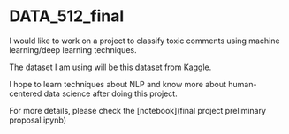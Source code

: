 # DATA_512_final

I would like to work on a project to classify toxic comments using machine learning/deep learning techniques.

The dataset I am using will be this [dataset](https://www.kaggle.com/c/jigsaw-unintended-bias-in-toxicity-classification/data) from Kaggle.

I hope to learn techniques about NLP and know more about human-centered data science after doing this project.

For more details, please check the [notebook](final project preliminary proposal.ipynb)
